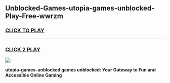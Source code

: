 
## Unblocked-Games-utopia-games-unblocked-Play-Free-wwrzm
<h3>
<a href="https://premium76.site?title=utopia-games-unblocked&ref=22A">CLICK TO PLAY</a></h3>
<hr>

<h3>
<a href="https://premium76.site?title=utopia-games-unblocked&ref=22A">CLICK 2 PLAY</a>
  
</h3>

<a href="https://premium76.site?title=utopia-games-unblocked&ref=22A"><img src="https://clearcache.store/games.png"></a>


**utopia-games-unblocked games unblocked: Your Gateway to Fun and Accessible Online Gaming**
